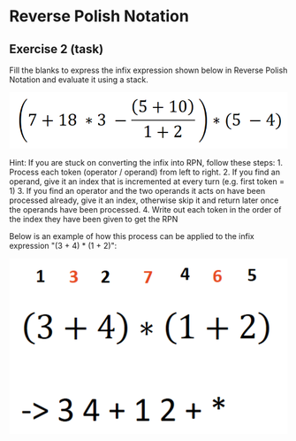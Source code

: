 # Reverse Polish Notation

## Exercise 2 (task)

Fill the blanks to express the infix expression shown below in Reverse Polish Notation and evaluate it using a stack.

![infix expression](image.png)


Hint: If you are stuck on converting the infix into RPN, follow these steps:
    1. Process each token (operator / operand) from left to right.
    2. If you find an operand, give it an index that is incremented at every turn (e.g. first token = 1)
    3. If you find an operator and the two operands it acts on have been processed already, give it an index, otherwise skip it and return later once the operands have been processed.
    4. Write out each token in the order of the index they have been given to get the RPN

Below is an example of how this process can be applied to the infix expression "(3 + 4) * (1 + 2)":

![conversion example](image-1.png)